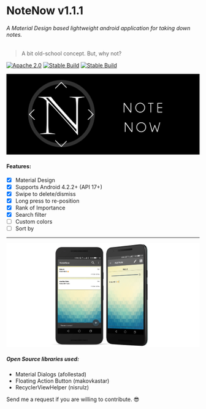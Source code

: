 # NoteNow v1.1.1
###### A Material Design based lightweight android application for taking down notes.
> A bit old-school concept. But, why not?

[![Apache 2.0](https://img.shields.io/badge/license-Apache%202.0-blue.svg)](https://raw.githubusercontent.com/chatRG/NoteNow/master/License.txt) [![Stable Build](http://img.shields.io/badge/build-stable-brightgreen.svg?style=flat)]() [![Stable Build](http://img.shields.io/badge/Android-4.2.2+-brightred.svg?style=flat)]()

![Banner](https://raw.githubusercontent.com/chatRG/NoteNow/master/Banner.png)

#### Features:
- [x] Material Design
- [x] Supports Android 4.2.2+ (API 17+)
- [x] Swipe to delete/dismiss
- [x] Long press to re-position
- [x] Rank of Importance
- [x] Search filter
- [ ] Custom colors
- [ ] Sort by

---

![Screenshot](https://raw.githubusercontent.com/chatRG/NoteNow/master/screenshot.png)

##### Open Source libraries used:
- Material Dialogs (afollestad)
- Floating Action Button (makovkastar)
- RecyclerViewHelper (nisrulz)

Send me a request if you are willing to contribute. :sunglasses:

